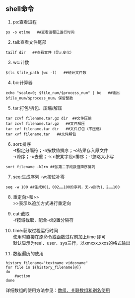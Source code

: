 ## shell命令 ##
01. ps:查看进程  
```
ps -o etime   ##查看进程已运行时间
```
02. tail:查看文件尾部
```
tailf dir   ##查看文件（显示变化）
```
03. wc:计数  
```
$(ls $file_path |wc -l)   ##统计文件数
```
04. bc:计算器  
```
echo "scale=0; $file_num/$process_num" | bc   ##输出$file_num/$process_num，保留整数
```
05. tar:打包/拆包、压缩/解压
```
tar zcvf filename.tar.gz dir  ##文件压缩
tar zcvf filename.tar.gz   ##文件解压
tar cvf filename.tar dir   ##文件打包（不压缩）
tar xvf filename.tar   ##文件解包
```
06. sort:排序  
-t指定分隔符；-n按数值排序；-o结果存入原文件  
-r降序；-u去重；-k n按某字段n排序；-f忽略大小写
```
sort filename -k2rn ##按第二字段数值降序排列
```
07. seq:生成序列
-w:按位补零
```
seq -w 100 ##生成001、002……100的序列，无-w则为1、2……100
```
08. 重定向>和>>  
\>>表示以追加方式进行重定向

09. cut:截取  
-f按域截取，配合-d设置分隔符

10. time:获取过程运行时间  
使用时直接在原命令或函数过程前加上time 即可  
默认显示为real、user、sys三行，以xmxxx.xxxs的格式输出

11. 数组遍历的使用
```
history_filename="textname videoname"
for file in ${history_filename[@]}
do
    #action
done
```
详细数组的使用方法参见：[数组、关联数组和别名使用](http://www.1987.name/164.html)
